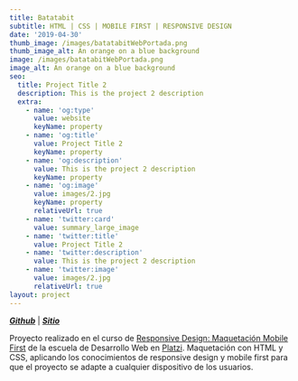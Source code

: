 ```yaml
---
title: Batatabit
subtitle: HTML | CSS | MOBILE FIRST | RESPONSIVE DESIGN
date: '2019-04-30'
thumb_image: /images/batatabitWebPortada.png
thumb_image_alt: An orange on a blue background
image: /images/batatabitWebPortada.png
image_alt: An orange on a blue background
seo:
  title: Project Title 2
  description: This is the project 2 description
  extra:
    - name: 'og:type'
      value: website
      keyName: property
    - name: 'og:title'
      value: Project Title 2
      keyName: property
    - name: 'og:description'
      value: This is the project 2 description
      keyName: property
    - name: 'og:image'
      value: images/2.jpg
      keyName: property
      relativeUrl: true
    - name: 'twitter:card'
      value: summary_large_image
    - name: 'twitter:title'
      value: Project Title 2
    - name: 'twitter:description'
      value: This is the project 2 description
    - name: 'twitter:image'
      value: images/2.jpg
      relativeUrl: true
layout: project
---
```

[***Github***](https://github.com/andiparodi/Batatabit-Responsive) | [***Sitio***](https://andiproyecto3.netlify.app/)


Proyecto realizado en el curso de [Responsive Design: Maquetación Mobile First](https://platzi.com/clases/mobile-first/) de la escuela de Desarrollo Web en [Platzi](https://platzi.com/home). Maquetación con HTML y CSS, aplicando los conocimientos de responsive design y mobile first para que el proyecto se adapte a cualquier dispositivo de los usuarios.

